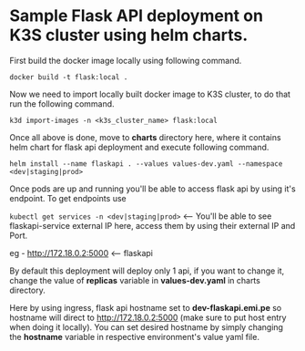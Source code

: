 # Sample Flask API deployment on K3S cluster using helm charts.

First build the docker image locally using following command.

`docker build -t flask:local .` 

Now we need to import locally built docker image to K3S cluster, to do that run the following command.

`k3d import-images -n <k3s_cluster_name> flask:local`

Once all above is done, move to **charts** directory here, where it contains helm chart for flask api deployment and execute following command.

`helm install --name flaskapi . --values values-dev.yaml --namespace <dev|staging|prod>`

Once pods are up and running you'll be able to access flask api by using it's endpoint. To get endpoints use

`kubectl get services -n <dev|staging|prod>` <-- You'll be able to see flaskapi-service external IP here, access them by using their external IP and Port.

eg - http://172.18.0.2:5000 <-- flaskapi

By default this deployment will deploy only 1 api, if you want to change it, change the value of **replicas** variable in **values-dev.yaml** in charts directory.

Here by using ingress, flask api hostname set to **dev-flaskapi.emi.pe** so hostname will direct to http://172.18.0.2:5000 (make sure to put host entry when doing it locally). You can set desired hostname by simply changing the **hostname** variable in respective environment's value yaml file. 